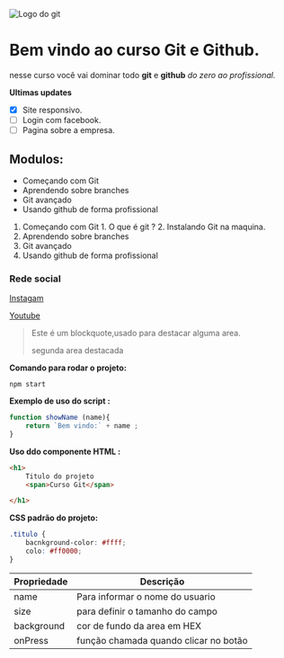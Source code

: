 ![Logo do git ](https://git-scm.com/images/logos/downloads/Git-Icon-1788C.png)

# Bem vindo ao curso Git e Github.
nesse curso você vai dominar todo **git** e **github** _do zero ao profissional._ 


**Ultimas updates** 
- [x] Site responsivo.
- [ ] Login com facebook.
- [ ] Pagina sobre a empresa.

## Modulos:
* Começando com Git 
* Aprendendo sobre branches 
* Git avançado 
* Usando github de forma profissional  

1. Começando com Git 
        1. O que é git ?
        2. Instalando Git na maquina.
2. Aprendendo sobre branches 
3. Git avançado 
4. Usando github de forma profissional  

### Rede social 

[Instagam](https://instagram.com)

[Youtube](https://youtube.com)

>Este é um blockquote,usado para destacar alguma area.
> 
>segunda area destacada

**Comando para rodar o projeto:** 
```
npm start 
```

**Exemplo de uso do script :**

```js
function showName (name){
    return `Bem vindo:` + name ;
}
```
**Uso ddo componente HTML :**
```html
<h1>
    Titulo do projeto 
    <span>Curso Git</span>

</h1>
```

**CSS padrão do projeto:**  
```css
.titulo {
    bacnkground-color: #ffff;
    colo: #ff0000;
}
```

Propriedade  | Descrição 
-----------  | --------
name | Para informar o nome do usuario
size | para definir o tamanho do campo 
background | cor de fundo da area em HEX
onPress | função chamada quando clicar no botão   